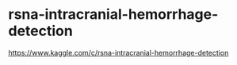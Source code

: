 # rsna-intracranial-hemorrhage-detection

https://www.kaggle.com/c/rsna-intracranial-hemorrhage-detection